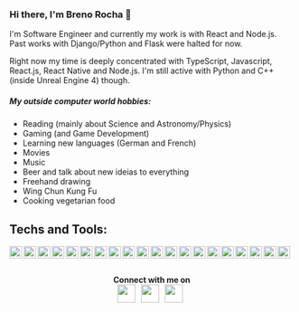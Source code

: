 ### Hi there, I'm Breno Rocha 👋 

<div align='left'>

I'm Software Engineer and currently my work is with React and Node.js. Past works with Django/Python and Flask were halted for now.
<br>

Right now my time is deeply concentrated with TypeScript, Javascript, React.js, React Native and Node.js. I'm still active with Python and C++ (inside Unreal Engine 4) though.

</div>

##### My outside computer world hobbies:
- Reading (mainly about Science and Astronomy/Physics)
- Gaming (and Game Development)
- Learning new languages (German and French)
- Movies
- Music
- Beer and talk about new ideias to everything
- Freehand drawing
- Wing Chun Kung Fu
- Cooking vegetarian food

## Techs and Tools: 
<img align="left" alt="Ubuntu" height="22" src="https://raw.githubusercontent.com/git-BR/git-BR/master/icons/ubuntu.svg" />
<img align="left" alt="GitHub" height="22" src="https://raw.githubusercontent.com/git-BR/git-BR/master/icons/github-icon.svg" />
<img align="left" alt="VSCode" height="22" src="https://raw.githubusercontent.com/git-BR/git-BR/master/icons/visual-studio-code.svg" />
<img align="left" alt="HTML5" height="22" src="https://raw.githubusercontent.com/git-BR/git-BR/master/icons/html-5.svg" />
<img align="left" alt="CSS3" height="22" src="https://raw.githubusercontent.com/git-BR/git-BR/master/icons/css-3.svg" />
<img align="left" alt="TypeScript" height="22" src="https://raw.githubusercontent.com/git-BR/git-BR/master/icons/typescript-icon.svg" />
<img align="left" alt="Javascript" height="22" src="https://raw.githubusercontent.com/git-BR/git-BR/master/icons/javascript.svg" />
<img align="left" alt="NodeJS" height="22" src="https://raw.githubusercontent.com/git-BR/git-BR/master/icons/nodejs-icon.svg" />
<img align="left" alt="React" height="22" src="https://raw.githubusercontent.com/git-BR/git-BR/master/icons/react.svg" />
<img align="left" alt="Docker" height="22" src="https://raw.githubusercontent.com/git-BR/git-BR/master/icons/docker-icon.svg" />
<img align="left" alt="AWS" height="22" src="https://raw.githubusercontent.com/git-BR/git-BR/master/icons/aws.svg" />
<img align="left" alt="Android" height="22" src="https://raw.githubusercontent.com/git-BR/git-BR/master/icons/android-icon.svg" />
<img align="left" alt="AppStore" height="22" src="https://raw.githubusercontent.com/git-BR/git-BR/master/icons/apple-app-store.svg" />
<img align="left" alt="Figma" height="22" src="https://raw.githubusercontent.com/git-BR/git-BR/master/icons/figma.svg" />
<img align="left" alt="SQL" height="22" src="https://raw.githubusercontent.com/git-BR/git-BR/master/icons/sql-file-format-symbol.svg" />
<img align="left" alt="Python" height="22" src="https://raw.githubusercontent.com/git-BR/git-BR/master/icons/python.svg" />
<img align="left" alt="Flask" height="22" src="https://raw.githubusercontent.com/git-BR/git-BR/master/icons/flask.svg" />
<img align="left" alt="Django" height="22" src="https://raw.githubusercontent.com/git-BR/git-BR/master/icons/django.svg" />
<img align="left" alt="C++" height="22" src="https://raw.githubusercontent.com/git-BR/git-BR/master/icons/c-plusplus.svg" />
<img align="left" alt="Unreal" height="22" src="https://raw.githubusercontent.com/git-BR/git-BR/master/icons/Unreal_Engine_4_logo_and_wordmark.svg" />

<br>
<br>

<div align=center>
<br>
<strong>
Connect with me on <br> <a href="https://twitter.com/BrenoRocha_twt"><img height="32" src="https://raw.githubusercontent.com/git-BR/git-BR/master/icons/twitter.svg"></a>&nbsp;&nbsp; 
<a href="https://dev.to/brenorocha"><img height="32" src="https://raw.githubusercontent.com/git-BR/git-BR/master/icons/dev.svg"></a>&nbsp;&nbsp; 
<a href="https://br.linkedin.com/in/breno-rocha-dev"><img height="32" src="https://raw.githubusercontent.com/git-BR/git-BR/master/icons/LinkedIn-Icon-Square.svg"></a>&nbsp;&nbsp; 


</strong>
</div>
